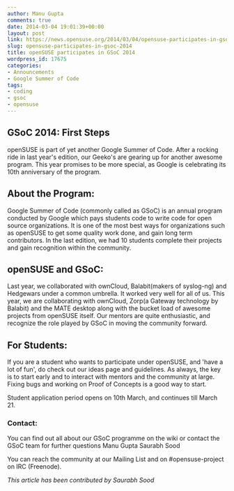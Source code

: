 ```yaml
---
author: Manu Gupta
comments: true
date: 2014-03-04 19:01:39+00:00
layout: post
link: https://news.opensuse.org/2014/03/04/opensuse-participates-in-gsoc-2014/
slug: opensuse-participates-in-gsoc-2014
title: openSUSE participates in GSoC 2014
wordpress_id: 17675
categories:
- Announcements
- Google Summer of Code
tags:
- coding
- gsoc
- opensuse
---
```


## GSoC 2014: First Steps


openSUSE is part of yet another Google Summer of Code. After a rocking ride in last year's edition, our Geeko's are gearing up for another awesome program. This year promises to be more special, as Google is celebrating its 10th anniversary of the program.


## About the Program:


Google Summer of Code (commonly called as GSoC) is an annual program conducted by Google which pays students code to write code for open source organizations. It is one of the most best ways for organizations such as openSUSE to get some quality work done, and gain long term contributors. In the last edition, we had 10 students complete their projects and gain recognition within the community.


## openSUSE and GSoC:


Last year, we collaborated with ownCloud, Balabit(makers of syslog-ng) and Hedgewars under a common umbrella. It worked very well for all of us. This year, we are collaborating with ownCloud, Zorp(a Gateway technology by Balabit) and the MATE desktop along with the bucket load of awesome projects from openSUSE itself. Our mentors are quite enthusiastic, and recognize the role played by GSoC in moving the community forward.


## For Students:


If you are a student who wants to participate under openSUSE, and 'have a lot of fun', do check out our ideas page and guidelines. As always, the key is to start early and to interact with mentors and the community at large. Fixing bugs and working on Proof of Concepts is a good way to start.

Student application period opens on 10th March, and continues till March 21.


### Contact:


You can find out all about our GSoC programme on the wiki or contact the GSoC team for further questions
Manu Gupta
Saurabh Sood

You can reach the community at our Mailing List and on #opensuse-project on IRC (Freenode).

_This article has been contributed by Saurabh Sood_
